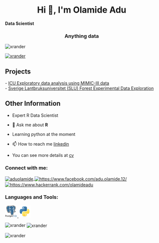 <h1 align="center">Hi 👋, I'm Olamide Adu</h1>

**Data Scientist**

<h3 align="center">Anything data</h3>


<p align="left"> <img src="https://komarev.com/ghpvc/?username=xrander&label=Profile%20views&color=0e75b6&style=flat" alt="xrander" /> </p>

<p align="left"> <a href="https://github.com/ryo-ma/github-profile-trophy"><img src="https://github-profile-trophy.vercel.app/?username=xrander" alt="xrander" /></a> </p>
<h2>Projects</h2>
- <a href = "https://github.com/xrander/SQL-Project">ICU Exploratory data analysis using MIMIC-III data
</a> 
<br>
- <a href = "https://xrander.github.io/Slu_experiment/"> Sverige Lantbruksuniversitet (SLU) Forest Experimental Data Exploration </a>
<h2> Other Information</h2>

- Expert R Data Scientist

- 💬 Ask me about **R**
- Learning python at the moment

- 📫 How to reach me [linkedin](https://www.linkedin.com/in/olamide-adu)
- You can see more details at [cv](https://olamideadu.com)

<h3 align="left">Connect with me:</h3>
<p align="left">
  <a href="https://kaggle.com/aduolamide" target="blank">
    <img align="center" src="https://raw.githubusercontent.com/rahuldkjain/github-profile-readme-generator/master/src/images/icons/Social/kaggle.svg" alt="aduolamide" height="30" width="40" />
  </a>
  <a href="https://www.facebook.com/adu.olamide.12/" target="blank">
    <img align="center" src="https://raw.githubusercontent.com/rahuldkjain/github-profile-readme-generator/master/src/images/icons/Social/facebook.svg" alt="https://www.facebook.com/adu.olamide.12/" height="30" width="40" />
  </a>
  <a href="https://www.hackerrank.com/olamideadu" target="blank">
    <img align="center" src="https://raw.githubusercontent.com/rahuldkjain/github-profile-readme-generator/master/src/images/icons/Social/hackerrank.svg" alt="https://www.hackerrank.com/olamideadu" height="30" width="40" />
  </a>
</p>

<h3 align="left">
  Languages and Tools:
</h3>
<p align="left">
  <a href="https://www.postgresql.org" target="_blank" rel="noreferrer"> 
    <img src="https://raw.githubusercontent.com/devicons/devicon/master/icons/postgresql/postgresql-original-wordmark.svg" alt="postgresql" width="40" height="40"/>
  </a> 
  <a href="https://www.python.org" target="_blank" rel="noreferrer">
    <img src="https://raw.githubusercontent.com/devicons/devicon/master/icons/python/python-original.svg" alt="python" width="40" height="40"/>
  </a> 
</p>

<p>
  <img align="left" src="https://github-readme-stats.vercel.app/api/top-langs?username=xrander&show_icons=true&locale=en&layout=compact" alt="xrander" />
</p>

<p>
  &nbsp;<img align="center" src="https://github-readme-stats.vercel.app/api?username=xrander&show_icons=true&locale=en" alt="xrander" />
</p>

<p>
  <img align="center" src="https://github-readme-streak-stats.herokuapp.com/?user=xrander&" alt="xrander" />
</p>
